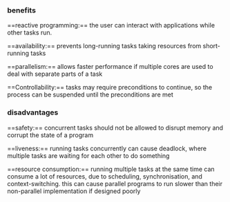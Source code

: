 ### benefits

==reactive programming:==
the user can interact with applications while other tasks run.

==availability:==
prevents long-running tasks taking resources from short-running tasks

==parallelism:==
allows faster performance if multiple cores are used to deal with separate parts of a task

==Controllability:==
tasks may require preconditions to continue, so the process can be suspended until the preconditions are met

### disadvantages

==safety:==
concurrent tasks should not be allowed to disrupt memory and corrupt the state of a program

==liveness:==
running tasks concurrently can cause deadlock, where multiple tasks are waiting for each other to do something

==resource consumption:==
running multiple tasks at the same time can consume a lot of resources, due to scheduling, synchronisation, and context-switching.
this can cause parallel programs to run slower than their non-parallel implementation if designed poorly

